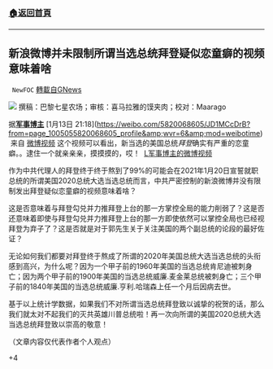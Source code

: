 ###  [:house:返回首頁](https://github.com/ourhimalayas/txt)
---

## 新浪微博并未限制所谓当选总统拜登疑似恋童癖的视频意味着啥
` NewFOC` [轉載自GNews](https://gnews.org/zh-hans/749347/)

![]()![](https://gnews.org/wp-content/uploads/2021/01/封面-20.png)
撰稿：巴黎七星农场；审核：喜马拉雅的馍夹肉；校对：Maarago

据[**军事博主**](https://weibo.com/5820068605?refer_flag=1001030103_) [1月13日 21:18](https://weibo.com/5820068605/JD1MCcDrB?from=page_1005055820068605_profile&amp;wvr=6&amp;mod=weibotime) 来自 [微博视频](https://app.weibo.com/t/feed/19DcdW) 这个视频可以看出，新当选的美国总统*拜登*确实有严重的恋童癖。。逮住一个就亲亲亲，摸摸摸的，哎！  [L军事博主的微博视频](http://t.cn/A65Pijqp)

作为中共代理人的拜登终于终于熬到了99%的可能会在2021年1月20日宣誓就职总统的所谓美国2020总统大选当选总统而言，中共严密控制的新浪微博并没有限制发出拜登疑似恋童癖的视频意味着啥？

这是否意味着与拜登勾兑并力推拜登上台的那一方掌控全局的能力削弱了？这是否还意味着即使与拜登勾兑并力推拜登上台的那一方即使依然可以掌控全局也已经视拜登为弃子了？这是否就是对于郭先生关于关注美国的两个副总统的论段的最好佐证？

无论如何我们都要对拜登终于熬成了所谓的2020年美国总统大选当选总统的头衔感到高兴，为什么呢？因为一个甲子前的1960年美国的当选总统肯尼迪被刺身亡；因为两个甲子前的1900年美国的当选总统威廉.麦金莱总统被刺身亡；三个甲子前的1840年美国的当选总统威廉.亨利.哈瑞森上任一个月后因病去世。

基于以上统计学数据，如果我们不对所谓当选总统拜登致以诚挚的祝贺的话，那么我们就太对不起我们的灭共英雄川普总统啦！再一次向所谓的美国2020总统大选当选总统拜登致以崇高的敬意！

（文章内容仅代表作者个人观点）

+4
